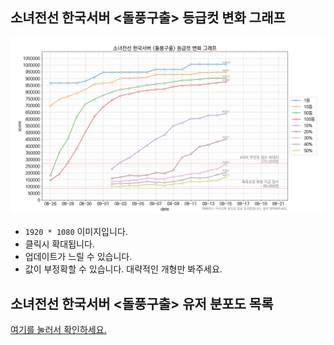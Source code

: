 ## 소녀전선 한국서버 <돌풍구출> 등급컷 변화 그래프

[![최신 이미지](./recent.png)](https://raw.githubusercontent.com/krepe-suZette/gfl-event-ranking/master/docs/recent.png)

- `1920 * 1080` 이미지입니다. 
- 클릭시 확대됩니다.
- 업데이트가 느릴 수 있습니다.
- 값이 부정확할 수 있습니다. 대략적인 개형만 봐주세요.

## 소녀전선 한국서버 <돌풍구출> 유저 분포도 목록
[여기를 눌러서 확인하세요.](https://github.com/krepe-suZette/gfl-event-ranking/tree/master/image/per_score)
